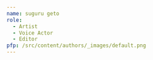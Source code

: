 ```yaml
---
name: suguru geto
role:
  - Artist
  - Voice Actor
  - Editor
pfp: /src/content/authors/_images/default.png
---
```

